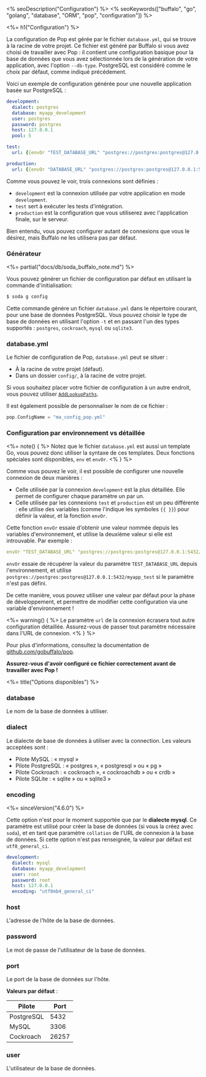 <% seoDescription("Configuration") %>
<% seoKeywords(["buffalo", "go", "golang", "database", "ORM", "pop", "configuration"]) %>

<%= h1("Configuration") %>

La configuration de Pop est gérée par le fichier `database.yml`, qui se trouve à la racine de votre projet. Ce fichier est généré par Buffalo si vous avez choisi de travailler avec Pop : il contient une configuration basique pour la base de données que vous avez sélectionnée lors de la génération de votre application, avec l'option `--db-type`. PostgreSQL est considéré comme le choix par défaut, comme indiqué précédement.

Voici un exemple de configuration générée pour une nouvelle application basée sur PostgreSQL :

```yaml
development:
  dialect: postgres
  database: myapp_development
  user: postgres
  password: postgres
  host: 127.0.0.1
  pool: 5

test:
  url: {{envOr "TEST_DATABASE_URL" "postgres://postgres:postgres@127.0.0.1:5432/myapp_test"}}

production:
  url: {{envOr "DATABASE_URL" "postgres://postgres:postgres@127.0.0.1:5432/myapp_production"}}
```

Comme vous pouvez le voir, trois connexions sont définies :
* `development` est la connexion utilisée par votre application en mode `development`.
* `test` sert à exécuter les tests d'intégration.
* `production` est la configuration que vous utiliserez avec l'application finale, sur le serveur.

Bien entendu, vous pouvez configurer autant de connexions que vous le désirez, mais Buffalo ne les utilisera pas par défaut.

### Générateur

<%= partial("docs/db/soda_buffalo_note.md") %>

Vous pouvez générer un fichier de configuration par défaut en utilisant la commande d'initialisation:

```bash
$ soda g config
```

Cette commande génère un fichier `database.yml` dans le répertoire courant, pour une base de données PostgreSQL. Vous pouvez choisir le type de base de données en utilisant l'option `-t` et en passant l'un des types supportés : `postgres`, `cockroach`, `mysql` ou `sqlite3`.

### database.yml

Le fichier de configuration de Pop, `database.yml` peut se situer :
* À la racine de votre projet (défaut).
* Dans un dossier `config/`, à la racine de votre projet.

Si vous souhaitez placer votre fichier de configuration à un autre endroit, vous pouvez utiliser [`AddLookupPaths`](https://godoc.org/github.com/gobuffalo/pop#AddLookupPaths).

Il est également possible de personnaliser le nom de ce fichier :

```go
pop.ConfigName = "ma_config_pop.yml"
```

### Configuration par environnement vs détaillée

<%= note() { %>
Notez que le fichier `database.yml` est aussi un template Go, vous pouvez donc utiliser la syntaxe de ces templates. Deux fonctions spéciales sont disponibles, `env` et `envOr`.
<% } %>

Comme vous pouvez le voir, il est possible de configurer une nouvelle connexion de deux manières :
* Celle utilisée par la connexion `development` est la plus détaillée. Elle permet de configurer chaque paramètre un par un.
* Celle utilisée par les connexions `test` et `production` est un peu différente : elle utilise des variables (comme l'indique les symboles `{{ }}`) pour définir la valeur, et la fonction `envOr`.

Cette fonction `envOr` essaie d'obtenir une valeur nommée depuis les variables d'environnement, et utilise la deuxième valeur si elle est introuvable. Par exemple :

```yaml
envOr "TEST_DATABASE_URL" "postgres://postgres:postgres@127.0.0.1:5432/myapp_test"
```

`envOr` essaie de récupérer la valeur du paramètre `TEST_DATABASE_URL` depuis l'environnement, et utilise  `postgres://postgres:postgres@127.0.0.1:5432/myapp_test` si le paramètre n'est pas défini.

De cette manière, vous pouvez utiliser une valeur par défaut pour la phase de développement, et permettre de modifier cette configuration via une variable d'environnement !

<%= warning() { %>
Le paramètre `url` de la connexion écrasera tout autre configuration détaillée. Assurez-vous de passer tout paramètre nécessaire dans l'URL de connexion.
<% } %>

Pour plus d'informations, consultez la documentation de [github.com/gobuffalo/pop](https://github.com/gobuffalo/pop).

**Assurez-vous d'avoir configuré ce fichier correctement avant de travailler avec Pop !**

<%= title("Options disponibles") %>

### database

Le nom de la base de données à utiliser.

### dialect

Le dialecte de base de données à utiliser avec la connection. Les valeurs acceptées sont :
* Pilote MySQL : « mysql »
* Pilote PostgreSQL : « postgres », « postgresql » ou « pg »
* Pilote Cockroach : « cockroach », « cockroachdb » ou « crdb »
* Pilote SQLite : « sqlite » ou « sqlite3 »

### encoding

<%= sinceVersion("4.6.0") %>

Cette option n'est pour le moment supportée que par le **dialecte mysql**. Ce paramètre est utilisé pour créer la base de données (si vous la créez avec `soda`), et en tant que paramètre `collation` de l'URL de connexion à la base de données. Si cette option n'est pas renseignée, la valeur par défaut est  `utf8_general_ci`.

```yaml
development:
  dialect: mysql
  database: myapp_development
  user: root
  password: root
  host: 127.0.0.1
  encoding: "utf8mb4_general_ci"
```

### host

L'adresse de l'hôte de la base de données.

### password

Le mot de passe de l'utilisateur de la base de données.

### port

Le port de la base de données sur l'hôte.

**Valeurs par défaut** :

| Pilote    | Port  |
|-----------|-------|
| PostgreSQL| 5432  |
| MySQL     | 3306  |
| Cockroach | 26257 |

### user

L'utilisateur de la base de données.